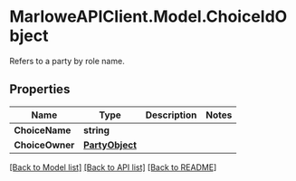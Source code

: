 # MarloweAPIClient.Model.ChoiceIdObject
Refers to a party by role name.

## Properties

Name | Type | Description | Notes
------------ | ------------- | ------------- | -------------
**ChoiceName** | **string** |  | 
**ChoiceOwner** | [**PartyObject**](PartyObject.md) |  | 

[[Back to Model list]](../README.md#documentation-for-models) [[Back to API list]](../README.md#documentation-for-api-endpoints) [[Back to README]](../README.md)

